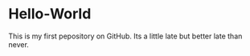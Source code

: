 Hello-World
===========

This is my first pepository on GitHub. Its a little late but better late than never.
